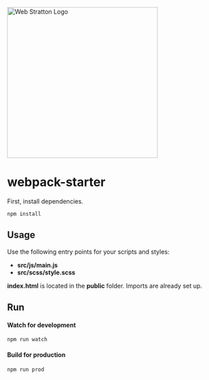 <img align="center" width="350px" src="http://smart.webstratton.com/img/Logo-big-black.png" alt="Web Stratton Logo" />

# webpack-starter
First, install dependencies.
```
npm install
```

## Usage
Use the following entry points for your scripts and styles:
- **src/js/main.js**
- **src/scss/style.scss**

**index.html** is located in the **public** folder. Imports are already set up.


## Run
#### Watch for development
```
npm run watch
```

#### Build for production
```
npm run prod
```
